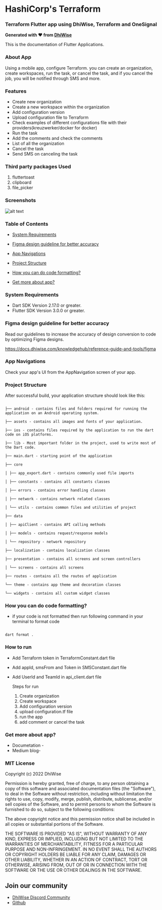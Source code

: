 

# HashiCorp's Terraform 

  

<div>

<h3 align="left">Terraform Flutter app using DhiWise, Terraform and OneSignal</h1>

<strong>

Generated with ❤️ from [DhiWise](https://www.dhiwise.com)

</strong>

<p>

This is the documentation of Flutter Applications.

</p>

</div>


### About App
Using a mobile app, configure Terraform. you can create an organization, create workspaces, run the task, or cancel the task, and if you cancel the job, you will be notified through SMS and more.

### Features
-  Create new organization
-   Create a new workspace within the organization
-   Add configuration version
-   Upload configuration file to Terraform
-  Check examples of different configurations file with their providers(kreuzwerker/docker for docker)
-   Run the task
-  Add the comments and check the comments
-   List of all the organization
-  Cancel the task
-  Send SMS on canceling the task

### Third party packages Used
1. fluttertoast
2. clipboard
3. file_picker

### Screenshots
![alt text](https://global-uploads.webflow.com/618fa90c201104b94458e1fb/633d12f60b7be5f1044c53f5_HashiCorps%20(1).png)


### Table of Contents

-  [System Requirements](#system-requirements)

-  [Figma design guideline for better accuracy](#figma-design-guideline-for-better-accuracy)

-  [App Navigations](#app-navigations)

-  [Project Structure](#project-structure)

-  [How you can do code formatting?](#how-you-can-do-code-formatting)
-  [Get more about app?](#get-more-about-app)

  

### System Requirements

- Dart SDK Version 2.17.0 or greater.
- Flutter SDK Version 3.0.0 or greater.

 

### Figma design guideline for better accuracy

  

Read our guidelines to increase the accuracy of design conversion to code by optimizing Figma designs.

https://docs.dhiwise.com/knowledgehub/reference-guide-and-tools/figma

  

### App Navigations

  
Check your app's UI from the AppNavigation screen of your app.


### Project Structure

  

After successful build, your application structure should look like this:

  

```

├── android - contains files and folders required for running the application on an Android operating system.

├── assets - contains all images and fonts of your application.

├── ios - contains files required by the application to run the dart code on iOS platforms.

├── lib - Most important folder in the project, used to write most of the Dart code.

├── main.dart - starting point of the application

├── core

│ ├── app_export.dart - contains commonly used file imports

│ ├── constants - contains all constants classes

│ ├── errors - contains error handling classes

│ ├── network - contains network related classes

│ └── utils - contains common files and utilities of project

├── data

│ ├── apiClient - contains API calling methods

│ ├── models - contains request/response models

│ └── repository - network repository

├── localization - contains localization classes

├── presentation - contains all screens and screen controllers

│ └── screens - contains all screens

├── routes - contains all the routes of application

└── theme - contains app theme and decoration classes

└── widgets - contains all custom widget classes
```

  


### How you can do code formatting?

  

- if your code is not formatted then run following command in your terminal to format code

```

dart format .

```
### How to run 
- Add Terraform token in TerraformConstant.dart file
- Add appId, smsFrom and Token in SMSConstant.dart file
- Add UserId and TeamId in api_client.dart file
  
  Steps for run
  1. Create organization
  2. Create workspace
  3. Add configuration version
  4. upload configuration.tf file
  5. run the app
  6. add comment or cancel the task


### Get more about app?
- Documetation - 
- Medium blog- 



### MIT License

Copyright (c) 2022 DhiWise

Permission is hereby granted, free of charge, to any person obtaining a copy
of this software and associated documentation files (the "Software"), to deal
in the Software without restriction, including without limitation the rights
to use, copy, modify, merge, publish, distribute, sublicense, and/or sell
copies of the Software, and to permit persons to whom the Software is
furnished to do so, subject to the following conditions:

The above copyright notice and this permission notice shall be included in all
copies or substantial portions of the Software.

THE SOFTWARE IS PROVIDED "AS IS", WITHOUT WARRANTY OF ANY KIND, EXPRESS OR
IMPLIED, INCLUDING BUT NOT LIMITED TO THE WARRANTIES OF MERCHANTABILITY,
FITNESS FOR A PARTICULAR PURPOSE AND NON-INFRINGEMENT. IN NO EVENT SHALL THE
AUTHORS OR COPYRIGHT HOLDERS BE LIABLE FOR ANY CLAIM, DAMAGES OR OTHER
LIABILITY, WHETHER IN AN ACTION OF CONTRACT, TORT OR OTHERWISE, ARISING FROM,
OUT OF OR IN CONNECTION WITH THE SOFTWARE OR THE USE OR OTHER DEALINGS IN THE
SOFTWARE.

## Join our community

- [DhiWise Discord Community](https://discord.gg/hTuNauNjyJ)
- [Github](https://github.com/DhiWise)

